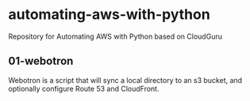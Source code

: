 # automating-aws-with-python
Repository for Automating AWS with Python based on CloudGuru

## 01-webotron
Webotron is a script that will sync a local directory to an s3 bucket,
and optionally configure Route 53 and CloudFront.
